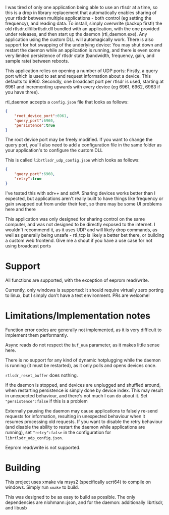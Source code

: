 I was tired of only one application being able to use an rtlsdr at a time, so this is a drop in library replacement that automatically enables sharing of your rtlsdr between multiple applications - both control (eg setting the frequency), and reading data. To install, simply overwrite (backup first!) the old rtlsdr.dll/librtlsdr.dll bundled with an application, with the one provided under releases, and then start up the daemon (rtl_daemon.exe). Any application using the custom DLL will automagically work. There is also support for hot swapping of the underlying device: You may shut down and restart the daemon while an application is running, and there is even some very limited persistence of rtlsdr state (bandwidth, frequency, gain, and sample rate) between reboots.

This application relies on opening a number of UDP ports: Firstly, a query port which is used to set and request information about a device. This defaults to 6960. Secondly, one broadcast port per rtlsdr is used, starting at 6961 and incrementing upwards with every device (eg 6961, 6962, 6963 if you have three).

rtl_daemon accepts a `config.json` file that looks as follows:

```json
{
    "root_device_port":6961,
    "query_port":6960,
    "persistence":true
}
```

The root device port may be freely modified. If you want to change the query port, you'll also need to add a configuration file in the same folder as your application's to configure the custom DLL

This is called `librtlsdr_udp_config.json` which looks as follows:

```json
{
    "query_port":6960,
    "retry":true
}
```

I've tested this with sdr++ and sdr#. Sharing devices works better than I expected, but applications aren't really built to have things like frequency or gain swapped out from under their feet, so there may be some UI problems here and there

This application was only designed for sharing control on the same computer, and was not designed to be directly exposed to the internet. I wouldn't recommend it, as it uses UDP and will likely drop commands, as well as generally being unsafe - rtl_tcp is likely a better bet there, or building a custom web frontend. Give me a shout if you have a use case for not using broadcast ports

# Support

All functions are supported, with the exception of eeprom read/write. 

Currently, only windows is supported: It should require virtually zero porting to linux, but I simply don't have a test environment. PRs are welcome!

# Limitations/Implementation notes

Function error codes are generally not implemented, as it is very difficult to implement them performantly.

Async reads do not respect the `buf_num` parameter, as it makes little sense here.

There is no support for any kind of dynamic hotplugging while the daemon is running (it must be restarted), as it only polls and opens devices once.

`rtlsdr_reset_buffer` does nothing.

If the daemon is stopped, and devices are unplugged and shuffled around, when restarting persistence is simply done by device index. This may result in unexpected behaviour, and there's not much I can do about it. Set `"persistence":false` if this is a problem

Externally pausing the daemon may cause applications to falsely re-send requests for information, resulting in unexpected behaviour when it resumes processing old requests. If you want to disable the retry behaviour (and disable the ability to restart the daemon while applications are running), set `"retry":false` in the configuration for `librtlsdr_udp_config.json`.

Eeprom read/write is not supported.

# Building

This project uses xmake via msys2 (specifically ucrt64) to compile on windows. Simply run `xmake` to build.

This was designed to be as easy to build as possible. The only dependencies are nlohmann::json, and for the daemon: additionally librtlsdr, and libusb